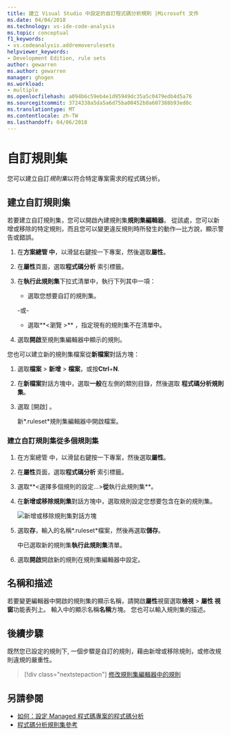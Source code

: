 ```yaml
---
title: 建立 Visual Studio 中設定的自訂程式碼分析規則 |Microsoft 文件
ms.date: 04/04/2018
ms.technology: vs-ide-code-analysis
ms.topic: conceptual
f1_keywords:
- vs.codeanalysis.addremoverulesets
helpviewer_keywords:
- Development Edition, rule sets
author: gewarren
ms.author: gewarren
manager: ghogen
ms.workload:
- multiple
ms.openlocfilehash: a094b6c59eb4e1d95949dc35a5c0479edb4d5a76
ms.sourcegitcommit: 3724338a5da5a6d75ba00452b0a607388b93ed0c
ms.translationtype: MT
ms.contentlocale: zh-TW
ms.lasthandoff: 04/06/2018
---
```

# <a name="custom-rule-sets"></a>自訂規則集

您可以建立自訂*規則集*以符合特定專案需求的程式碼分析。

## <a name="create-a-custom-rule-set"></a>建立自訂規則集

若要建立自訂規則集，您可以開啟內建規則集**規則集編輯器**。 從該處，您可以新增或移除的特定規則，而且您可以變更違反規則時所發生的動作&mdash;比方說，顯示警告或錯誤。

1. 在**方案總管 中**，以滑鼠右鍵按一下專案，然後選取**屬性**。

2. 在**屬性**頁面，選取**程式碼分析** 索引標籤。

3. 在**執行此規則集**下拉式清單中，執行下列其中一項：

    - 選取您想要自訂的規則集。

     \-或-

    - 選取**\<瀏覽 >** ，指定現有的規則集不在清單中。

4. 選取**開啟**至規則集編輯器中顯示的規則。

您也可以建立新的規則集檔案從**新檔案**對話方塊：

1. 選取**檔案** > **新增** > **檔案**，或按**Ctrl**+**N**.

2. 在**新檔案**對話方塊中，選取**一般**在左側的類別目錄，然後選取 **程式碼分析規則集**。

3. 選取 [開啟] 。

   新*.ruleset*規則集編輯器中開啟檔案。

### <a name="create-a-custom-rule-set-from-multiple-rule-sets"></a>建立自訂規則集從多個規則集

1. 在方案總管 中，以滑鼠右鍵按一下專案，然後選取**屬性**。

2. 在**屬性**頁面，選取**程式碼分析** 索引標籤。

3. 選取**\<選擇多個規則的設定...>**從**執行此規則集**。

4. 在**新增或移除規則集**對話方塊中，選取規則設定您想要包含在新的規則集。

   ![新增或移除規則集對話方塊](media/add-remove-rule-sets.png)

5. 選取**存**，輸入的名稱*.ruleset*檔案，然後再選取**儲存**。

   中已選取新的規則集**執行此規則集**清單。

6. 選取**開啟**開啟新的規則在規則集編輯器中設定。

## <a name="name-and-description"></a>名稱和描述

若要變更編輯器中開啟的規則集的顯示名稱，請開啟**屬性**視窗選取**檢視** > **屬性 視窗**功能表列上。 輸入中的顯示名稱**名稱**方塊。 您也可以輸入規則集的描述。

## <a name="next-steps"></a>後續步驟

既然您已設定的規則下, 一個步驟是自訂的規則，藉由新增或移除規則，或修改規則違規的嚴重性。

> [!div class="nextstepaction"]
> [修改規則集編輯器中的規則](../code-quality/working-in-the-code-analysis-rule-set-editor.md)

## <a name="see-also"></a>另請參閱

- [如何：設定 Managed 程式碼專案的程式碼分析](../code-quality/how-to-configure-code-analysis-for-a-managed-code-project.md)
- [程式碼分析規則集參考](../code-quality/rule-set-reference.md)
